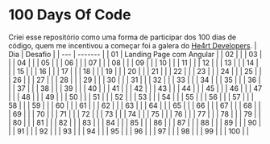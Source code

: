 # 100 Days Of Code
Criei esse repositório como uma forma de participar dos 100 dias de código, quem me incentivou a começar foi a galera do [He4rt Developers](https://heartdevs.com/#init). 
| Dia | Desafio |
| --- | ------- |
| 01  | Landing Page com Angular |
| 02  |         |
| 03  |         |
| 04  |         |
| 05  |         |
| 06  |         |
| 07  |         |
| 08  |         |
| 09  |         |
| 10  |         |
| 11  |         |
| 12  |         |
| 13  |         |
| 14  |         |
| 15  |         |
| 16  |         |
| 17  |         |
| 18  |         |
| 19  |         |
| 20  |         |
| 21  |         |
| 22  |         |
| 23  |         |
| 24  |         |
| 25  |         |
| 26  |         |
| 27  |         |
| 28  |         |
| 29  |         |
| 30  |         |
| 31  |         |
| 32  |         |
| 33  |         |
| 34  |         |
| 35  |         |
| 36  |         |
| 37  |         |
| 38  |         |
| 39  |         |
| 40  |         |
| 41  |         |
| 42  |         |
| 43  |         |
| 44  |         |
| 45  |         |
| 46  |         |
| 47  |         |
| 48  |         |
| 49  |         |
| 50  |         |
| 51  |         |
| 52  |         |
| 53  |         |
| 54  |         |
| 55  |         |
| 56  |         |
| 57  |         |
| 58  |         |
| 59  |         |
| 60  |         |
| 61  |         |
| 62  |         |
| 63  |         |
| 64  |         |
| 65  |         |
| 66  |         |
| 67  |         |
| 68  |         |
| 69  |         |
| 70  |         |
| 71  |         |
| 72  |         |
| 73  |         |
| 74  |         |
| 75  |         |
| 76  |         |
| 77  |         |
| 78  |         |
| 79  |         |
| 80  |         |
| 81  |         |
| 82  |         |
| 83  |         |
| 84  |         |
| 85  |         |
| 86  |         |
| 87  |         |
| 88  |         |
| 89  |         |
| 90  |         |
| 91  |         |
| 92  |         |
| 93  |         |
| 94  |         |
| 95  |         |
| 96  |         |
| 97  |         |
| 98  |         |
| 99  |         |
| 100 |         |
